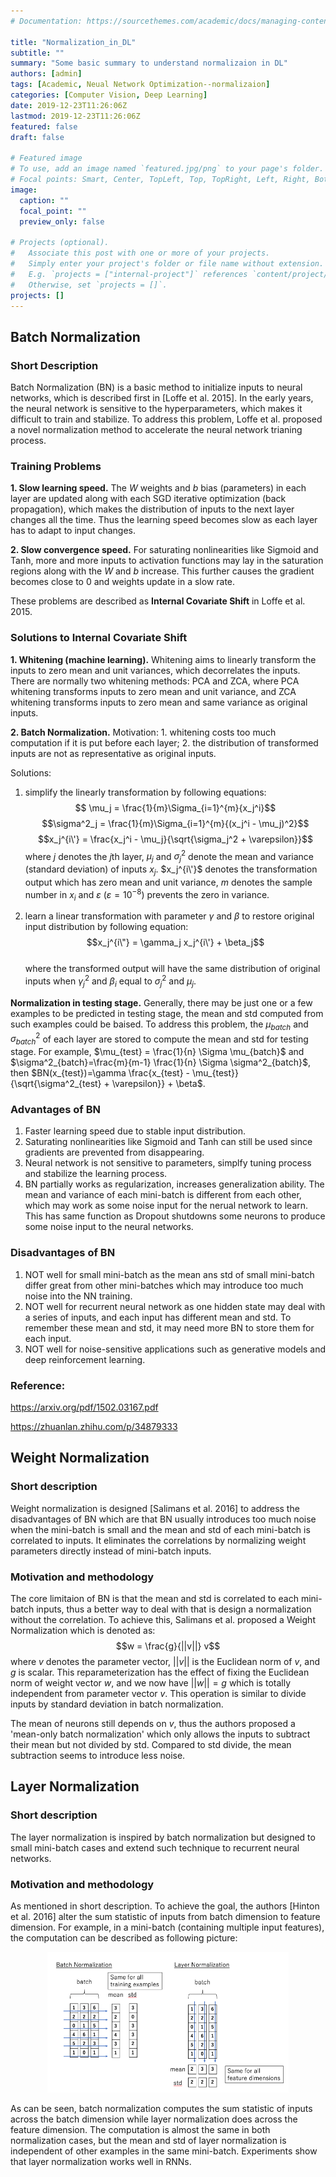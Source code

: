 ```yaml
---
# Documentation: https://sourcethemes.com/academic/docs/managing-content/

title: "Normalization_in_DL"
subtitle: ""
summary: "Some basic summary to understand normalizaion in DL"
authors: [admin]
tags: [Academic, Neual Network Optimization--normalizaion]
categories: [Computer Vision, Deep Learning]
date: 2019-12-23T11:26:06Z
lastmod: 2019-12-23T11:26:06Z
featured: false
draft: false

# Featured image
# To use, add an image named `featured.jpg/png` to your page's folder.
# Focal points: Smart, Center, TopLeft, Top, TopRight, Left, Right, BottomLeft, Bottom, BottomRight.
image:
  caption: ""
  focal_point: ""
  preview_only: false

# Projects (optional).
#   Associate this post with one or more of your projects.
#   Simply enter your project's folder or file name without extension.
#   E.g. `projects = ["internal-project"]` references `content/project/deep-learning/index.md`.
#   Otherwise, set `projects = []`.
projects: []
---
```


## Batch Normalization

### Short Description

Batch Normalization (BN) is a basic method to initialize inputs to neural networks, which is described first in [Loffe et al. 2015]. In the early years, the neural network is sensitive to the hyperparameters, which makes it difficult to train and stabilize. To address this problem, Loffe et al. proposed a novel normalization method to accelerate the neural network trianing process.

### Training Problems

**1. Slow learning speed.**
The $W$ weights and $b$ bias (parameters) in each layer are updated along with each SGD iterative optimization (back propagation), which makes the distribution of inputs to the next layer changes all the time. Thus the learning speed becomes slow as each layer has to adapt to input changes.

**2. Slow convergence speed.**
For saturating nonlinearities like Sigmoid and Tanh, more and more inputs to activation functions may lay in the saturation regions along with the $W$ and $b$ increase. This further causes the gradient becomes close to 0 and weights update in a slow rate. 

These problems are described as **Internal Covariate Shift** in Loffe et al. 2015.
### Solutions to Internal Covariate Shift

**1. Whitening (machine learning).**
Whitening aims to linearly transform the inputs to zero mean and unit variances, which decorrelates the inputs. There are normally two whitening methods: PCA and ZCA, where PCA whitening transforms inputs to zero mean and unit variance, and ZCA whitening transforms inputs to zero mean and same variance as original inputs.

**2. Batch Normalization.**
Motivation: 1. whitening costs too much computation if it is put before each layer; 2. the distribution of transformed inputs are not as representative as original inputs.

Solutions: 
1. simplify the linearly transformation by following equations:
$$ \mu_j = \frac{1}{m}\Sigma_{i=1}^{m}{x_j^i}$$
$$\sigma^2_j = \frac{1}{m}\Sigma_{i=1}^{m}{(x_j^i - \mu_j)^2}$$
$$x_j^{i\'} = \frac{x_j^i - \mu_j}{\sqrt{\sigma_j^2 + \varepsilon}}$$
where $j$ denotes the $j$th layer, $\mu_j$ and $\sigma_j^2$ denote the mean and variance (standard deviation) of inputs $x_j$. $x_j^{i\'}$ denotes the transformation output which has zero mean and unit variance, $m$ denotes the sample number in $x_i$ and $\varepsilon$ ($\varepsilon=10^{-8}$) prevents the zero in variance. 

2. learn a linear transformation with parameter $\gamma$ and $\beta$ to restore original input distribution by following equation:
$$x_j^{i\"} = \gamma_j x_j^{i\'} + \beta_j$$  
where the transformed output will have the same distribution of original inputs when $\gamma_j^2$ and $\beta_i$ equal to $\sigma_j^2$ and $\mu_j$.

**Normalization in testing stage.** Generally, there may be just one or a few examples to be predicted in testing stage, the mean and std computed from such examples could be baised. To address this problem, the $\mu_{batch}$ and $\sigma^2_{batch}$ of each layer are stored to compute the mean and std for testing stage. For example, $\mu_{test} = \frac{1}{n} \Sigma \mu_{batch}$ and $\sigma^2_{batch}=\frac{m}{m-1} \frac{1}{n} \Sigma \sigma^2_{batch}$, then $BN(x_{test})=\gamma \frac{x_{test} - \mu_{test}}{\sqrt{\sigma^2_{test} + \varepsilon}} + \beta$.

### Advantages of BN
1. Faster learning speed due to stable input distribution.
2. Saturating nonlinearities like Sigmoid and Tanh can still be used since gradients are prevented from disappearing.
3. Neural network is not sensitive to parameters, simplfy tuning process and stabilize the learning process.
4. BN partially works as regularization, increases generalization ability. The mean and variance of each mini-batch is different from each other, which may work as some noise input for the nerual network to learn. This has same function as Dropout shutdowns some neurons to produce some noise input to the neural networks.

### Disadvantages of BN
1. NOT well for small mini-batch as the mean ans std of small mini-batch differ great from other mini-batches which may introduce too much noise into the NN training.
2. NOT well for recurrent neural network as one hidden state may deal with a series of inputs, and each input has different mean and std. To remember these mean and std, it may need more BN to store them for each input.
3. NOT well for noise-sensitive applications such as generative models and deep reinforcement learning. 

### Reference:
https://arxiv.org/pdf/1502.03167.pdf

https://zhuanlan.zhihu.com/p/34879333

## Weight Normalization

### Short description
Weight normalization is designed [Salimans et al. 2016] to address the disadvantages of BN which are that BN usually introduces too much noise when the mini-batch is small and the mean and std of each mini-batch is correlated to inputs. It eliminates the correlations by normalizing weight parameters directly instead of mini-batch inputs.

### Motivation and methodology
The core limitaion of BN is that the mean and std is correlated to each mini-batch inputs, thus a better way to deal with that is design a normalization without the correlation. To achieve this, Salimans et al. proposed a Weight Normalization which is denoted as:
$$w = \frac{g}{||v||} v$$
where $v$ denotes the parameter vector, $||v||$ is the Euclidean norm of $v$, and $g$ is scalar. This reparameterization has the effect of fixing the Euclidean norm of weight vector $w$, and we now have $||w||=g$ which is totally independent from parameter vector $v$. This operation is similar to divide inputs by standard deviation in batch normalization.

The mean of neurons still depends on $v$, thus the authors proposed a 'mean-only batch normalization' which only allows the inputs to subtract their mean but not divided by std. Compared to std divide, the mean subtraction seems to introduce less noise.

## Layer Normalization

### Short description
The layer normalization is inspired by batch normalization but designed to small mini-batch cases and extend such technique to recurrent neural networks. 

### Motivation and methodology
As mentioned in short description. To achieve the goal, the authors [Hinton et al. 2016] alter the sum statistic of inputs from batch dimension to feature dimension. For example, in a mini-batch (containing multiple input features), the computation can be described as following picture:
<div align = 'center'>
  <img src='static/img/layer_normalization.png' height="225px">
  <br>
</div>

As can be seen, batch normalization computes the sum statistic of inputs across the batch dimension while layer normalization does across the feature dimension. The computation is almost the same in both normalization cases, but the mean and std of layer normalization is independent of other examples in the same mini-batch. Experiments show that layer normalization works well in RNNs.
 
